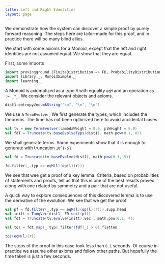 ```yaml
---
title: Left and Right Identities
layout: page
---
```


We demonstrate how the system can discover a simple proof by purely forward reasoning. The steps here are tailor-made for this proof,
and in practice there will be many blind allies.

We start with some axioms for a Monoid, except that the left and right identities are not assumed equal. We show that they are equal.

First, some imports

```scala mdoc:to-string
import provingground.{FiniteDistribution => FD, ProbabilityDistribution => PD, _}
import library._, MonoidSimple._
import learning._
```

A Monoid is axiomatized as a type `M` with equality `eqM` and an operation `op := _*_`. We consider the relevant objects and axioms.

```scala mdoc:to-string
dist1.entropyVec.mkString("\n", "\n", "\n")
```

We use a `TermEvolver`, We first generate the types, which includes the theorems.
The time has not been optimized here to avoid accidental biases.
```scala mdoc:to-string
val tv = new TermEvolver(lambdaWeight = 0.0, piWeight = 0.0)
val fdT = Truncate(tv.baseEvolveTyps(dist1), math.pow(0.1, 8))
```

We shall generate terms. Some experiments show that it is enough to generate with truncation `10^{-5}`.
```scala mdoc:to-string
val fd = Truncate(tv.baseEvolve(dist1), math.pow(0.1, 5))
```
```scala mdoc:to-string
fd.filter(_.typ == eqM(l)(op(l)(r)))
```
We see that wee get a proof of a key lemma. Criteria, based on probabilities of statements and proofs,
tell us that this is one of the best results proved, along with one related by symmetry and a pair that are not useful.

A quick way to explore consequences of this discovered lemma is to use the derivative of the evolution.
We see that we get the proof.
```scala mdoc:to-string
val pf = fd.filter(_.typ == eqM(l)(op(l)(r))).supp.head
val initt = TangVec(dist1, FD.unif(pf))
val fdt = Truncate(tv.evolve(initt).vec , math.pow(0.1, 4))
```
```scala mdoc:to-string
val tqs = fdt.map(_.typ).filter(fdT(_) > 0).flatten
```
```scala mdoc:to-string
tqs(eqM(l)(r))
```

The steps of the proof in this case took less than `0.1` seconds. Of course in practice we assume other axioms and follow other paths.
But hopefully the time taken is just a few seconds.
